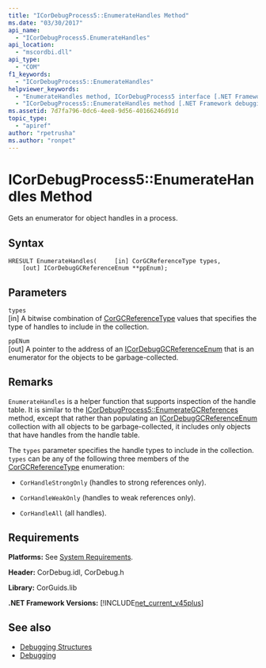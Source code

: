 ```yaml
---
title: "ICorDebugProcess5::EnumerateHandles Method"
ms.date: "03/30/2017"
api_name: 
  - "ICorDebugProcess5.EnumerateHandles"
api_location: 
  - "mscordbi.dll"
api_type: 
  - "COM"
f1_keywords: 
  - "ICorDebugProcess5::EnumerateHandles"
helpviewer_keywords: 
  - "EnumerateHandles method, ICorDebugProcess5 interface [.NET Framework debugging]"
  - "ICorDebugProcess5::EnumerateHandles method [.NET Framework debugging]"
ms.assetid: 7d7fa796-0dc6-4ee8-9d56-40166246d91d
topic_type: 
  - "apiref"
author: "rpetrusha"
ms.author: "ronpet"
---
```

# ICorDebugProcess5::EnumerateHandles Method
Gets an enumerator for object handles in a process.  
  
## Syntax  
  
```  
HRESULT EnumerateHandles(     [in] CorGCReferenceType types,  
    [out] ICorDebugGCReferenceEnum **ppEnum);  
```  
  
## Parameters  
 `types`  
 [in] A bitwise combination of [CorGCReferenceType](../../../../docs/framework/unmanaged-api/debugging/corgcreferencetype-enumeration.md) values that specifies the type of handles to include in the collection.  
  
 `ppENum`  
 [out] A pointer to the address of an [ICorDebugGCReferenceEnum](../../../../docs/framework/unmanaged-api/debugging/icordebuggcreferenceenum-interface.md) that is an enumerator for the objects to be garbage-collected.  
  
## Remarks  
 `EnumerateHandles` is a helper function that supports inspection of the handle table. It is similar to the [ICorDebugProcess5::EnumerateGCReferences](../../../../docs/framework/unmanaged-api/debugging/icordebugprocess5-enumerategcreferences-method.md) method, except that rather than populating an [ICorDebugGCReferenceEnum](../../../../docs/framework/unmanaged-api/debugging/icordebuggcreferenceenum-interface.md) collection with all objects to be garbage-collected, it includes only objects that have handles from the handle table.  
  
 The `types` parameter specifies the handle types to include in the collection. `types` can be any of the following three members of the [CorGCReferenceType](../../../../docs/framework/unmanaged-api/debugging/corgcreferencetype-enumeration.md) enumeration:  
  
-   `CorHandleStrongOnly` (handles to strong references only).  
  
-   `CorHandleWeakOnly` (handles to weak references only).  
  
-   `CorHandleAll` (all handles).  
  
## Requirements  
 **Platforms:** See [System Requirements](../../../../docs/framework/get-started/system-requirements.md).  
  
 **Header:** CorDebug.idl, CorDebug.h  
  
 **Library:** CorGuids.lib  
  
 **.NET Framework Versions:** [!INCLUDE[net_current_v45plus](../../../../includes/net-current-v45plus-md.md)]  
  
## See also
- [Debugging Structures](../../../../docs/framework/unmanaged-api/debugging/debugging-structures.md)
- [Debugging](../../../../docs/framework/unmanaged-api/debugging/index.md)
